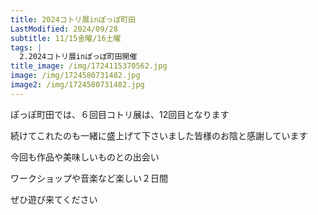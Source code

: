 ```yaml
---
title: 2024コトリ展inぽっぽ町田
LastModified: 2024/09/28
subtitle: 11/15金曜/16土曜
tags: |
  2.2024コトリ展inぽっぽ町田開催
title_image: /img/1724115370562.jpg
image: /img/1724580731482.jpg
image2: /img/1724580731482.jpg
---
```

ぽっぽ町田﻿では、６回目コトリ展は、12回目となります

続けてこれたのも﻿一緒に盛上げて下さいました皆様のお陰と感謝しています

今回も﻿作品や美味しいものとの出会い

ワークショップや音楽など楽しい２日間

ぜひ﻿遊び来てください